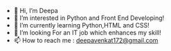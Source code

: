 - 👋 Hi, I’m Deepa
- 👀 I’m interested in Python and Front End Developing!
- 🌱 I’m currently learning Python,HTML and CSS!
- 💞️ I’m looking For an IT job which enhances my skill!
- 📫 How to reach me : deepavenkat172@gmail.com

<!---
DeepaVenkat11/DeepaVenkat11 is a ✨ special ✨ repository because its `README.md` (this file) appears on your GitHub profile.
You can click the Preview link to take a look at your changes.
--->

